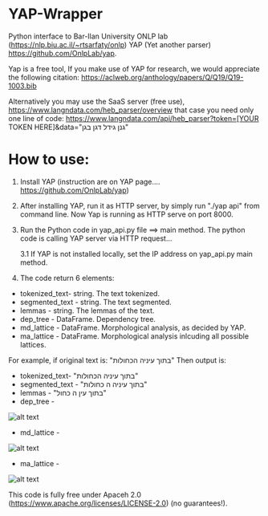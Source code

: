 # YAP-Wrapper
Python interface to Bar-Ilan University ONLP lab (https://nlp.biu.ac.il/~rtsarfaty/onlp) YAP (Yet another parser) https://github.com/OnlpLab/yap.

Yap is a free tool, If you make use of YAP for research, we would appreciate the following citation: 
https://aclweb.org/anthology/papers/Q/Q19/Q19-1003.bib

Alternatively you may use the SaaS server (free use), https://www.langndata.com/heb_parser/overview that case you need only one line of code: https://www.langndata.com/api/heb_parser?token=[YOUR TOKEN HERE]&data="גנן גידל דגן בגן"

How to use:
========
1. Install YAP (instruction are on YAP page.... https://github.com/OnlpLab/yap)
2. After installing YAP, run it as HTTP server, by simply run "./yap api" from command line. Now Yap is running as HTTP serve on port 8000.
3. Run the Python code in yap_api.py file ==> main method.
The python code is calling YAP server via HTTP request...

  	3.1 If YAP is not installed locally, set the IP address on yap_api.py main method.
4. The code return 6 elements:
* tokenized_text- string. The text tokenized.
* segmented_text - string. The text segmented.
* lemmas - string. The lemmas of the text.
* dep_tree - DataFrame. Dependency tree.
* md_lattice - DataFrame. Morphological analysis, as decided by YAP.
* ma_lattice - DataFrame. Morphological analysis inlcuding all possible lattices.

For example, if original text is: "בתוך עיניה הכחולות"
Then output is:
* tokenized_text- "בתוך עיניה הכחולות" 
* segmented_text - "בתוך עיניה ה כחולות"
* lemmas - "בתוך עין ה כחול"
* dep_tree - 

![alt text](https://github.com/amit-shkolnik/YAP-Wrapper/blob/master/dep_tree.png)
* md_lattice -

![alt text](https://github.com/amit-shkolnik/YAP-Wrapper/blob/master/md_lattice.png)
* ma_lattice - 

![alt text](https://github.com/amit-shkolnik/YAP-Wrapper/blob/master/ma_lattice.png)


This code is fully free under Apaceh 2.0 (https://www.apache.org/licenses/LICENSE-2.0) (no guarantees!). 


